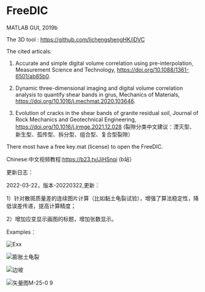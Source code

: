# FreeDIC
MATLAB GUI, 2019b

The 3D tool : https://github.com/lichengshengHK/iDVC

The cited articals:

 1) Accurate and simple digital volume correlation using pre-interpolation, Measurement Science and Technology, https://doi.org/10.1088/1361-6501/ab85b0.

 2) Dynamic three-dimensional imaging and digital volume correlation analysis to quantify shear bands in grus, Mechanics of Materials, https://doi.org/10.1016/j.mechmat.2020.103646.
 
 4) Evolution of cracks in the shear bands of granite residual soil, Journal of Rock Mechanics and Geotechnical Engineering, https://doi.org/10.1016/j.jrmge.2021.12.028 (裂隙分类中文建议：湮灭型、新生型、孤传型、拆分型、组合型、复合型裂隙）

There most have a free key.mat (license) to open the FreeDIC.

Chinese:中文视频教程:https://b23.tv/JiHSnqi (b站）

更新日志：

2022-03-22，版本-20220322,更新：

  1）针对散斑质量差的连续图片计算（比如黏土龟裂试验），增强了算法稳定性，降低误差传递，提高计算精度；

  2）增加应变显示画图的标题，增加张数显示。

Examples：

![Exx](https://user-images.githubusercontent.com/47877456/160369190-c371a4f0-f582-44a3-aadb-07902da2f8ac.gif)

![膨胀土龟裂](https://user-images.githubusercontent.com/47877456/160369238-41e62d23-bff2-4ede-88e9-bff7d86157a0.gif)

![边坡](https://user-images.githubusercontent.com/47877456/160369256-81297ffe-7fc1-4a14-aa2c-a3feefe9d639.gif)

![矢量图M-25-0 9](https://user-images.githubusercontent.com/47877456/160369301-0a89b474-cfcd-4aa2-b353-4626320be1ed.gif)
